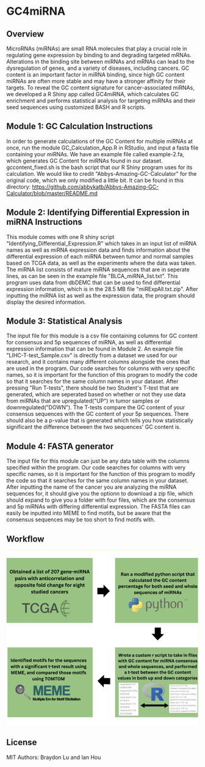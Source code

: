 # GC4miRNA
## Overview
MicroRNAs (miRNAs) are small RNA molecules that play a crucial role in regulating gene expression by binding to and degrading targeted mRNAs. Alterations in the binding site between miRNAs and mRNAs can lead to the dysregulation of genes, and a variety of diseases, including cancers. GC content is an important factor in miRNA binding, since high GC content miRNAs are often more stable and may have a stronger affinity for their targets. To reveal the GC content signature for cancer-associated miRNAs, we developed a R Shiny app called GC4miRNA, which calculates GC enrichment and performs statistical analysis for targeting miRNAs and their seed sequences using customized BASH and R scripts.

## Module 1: GC Calculation Instructions
In order to generate calculations of the GC Content for multiple miRNAs at once, run the module GC_Calculation_App.R in RStudio, and input a fasta file containing your miRNAs. We have an example file called example-2.fa, which generates GC 
Content for miRNAs found in our dataset. gccontent_fixed.sh is the bash script that our R Shiny program uses for its calculation. We would like to credit "Abbys-Amazing-GC-Calculator" for the original code, which we only modified a little bit. It can be found in this directory: https://github.com/abbykatb/Abbys-Amazing-GC-Calculator/blob/master/README.md

## Module 2: Identifying Differential Expression in miRNA Instructions
This module comes with one R shiny script "Identifying_Differential_Expression.R" which takes in an input list of miRNA names as well as miRNA expression data and finds information about the differential expression of each miRNA between tumor and normal samples based on TCGA data, as well as the experiments where the data was taken. The miRNA list consists of mature miRNA sequences that are in seperate lines, as can be seen in the example file "BLCA_miRNA_list.txt". This program uses data from dbDEMC that can be used to find differential expression information, which is in the 28.5 MB file "miRExpAll.txt.zip". After inputting the miRNA list as well as the expression data, the program should display the desired information.

## Module 3: Statistical Analysis
The input file for this module is a csv file containing columns for GC content for consensus and 5p sequences of miRNA, as well as differential expression information that can be found in Module 2. An example file "LIHC-T-test_Sample.csv" is directly from a dataset we used for our research, and it contains many different columns alongside the ones that are used in the program. Our code searches for columns with very specific names, so it is important for the function of this program to modify the code so that it searches for the same column names in your dataset. After pressing "Run T-tests", there should be two Student's T-test that are generated, which are seperated based on whether or not they use data from miRNAs that are upregulated("UP") in tumor samples or downregulated("DOWN"). The T-tests compare the GC content of your consensus sequences with the GC content of your 5p sequences. There should also be a p-value that is generated which tells you how statistically significant the difference between the two sequences' GC content is. 

## Module 4: FASTA generator
The input file for this module can just be any data table with the columns specified within the program. Our code searches for columns with very specific names, so it is important for the function of this program to modify the code so that it searches for the same column names in your dataset. After inputting the name of the cancer you are analyzing the miRNA sequences for, it should give you the optionn to download a zip file, which should expand to give you a folder with four files, which are the consensus and 5p miRNAs with differing differential expression. The FASTA files can easily be inputted into MEME to find motifs, but be aware that the consensus sequences may be too short to find motifs with. 

## Workflow
<p align="center">
<img src="GC4miRNA_Figure.png">
</p>

## License
MIT
Authors: Braydon Lu and Ian Hou
